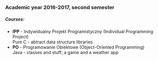 ### Academic year 2016-2017, second semester

##### Courses:
- **IPP** - Indywidualny Projekt Programistyczny (Individual Programming Project)  
Pure C - abtract data structure libraries
- **PO** - Programowanie Obiektowe (Object-Oriented Programming)  
Java - classes and stuff; a game and a weather app
